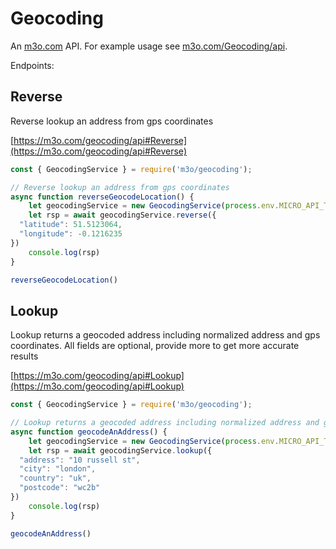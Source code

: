 # Geocoding

An [m3o.com](https://m3o.com) API. For example usage see [m3o.com/Geocoding/api](https://m3o.com/Geocoding/api).

Endpoints:

## Reverse

Reverse lookup an address from gps coordinates


[https://m3o.com/geocoding/api#Reverse](https://m3o.com/geocoding/api#Reverse)

```js
const { GeocodingService } = require('m3o/geocoding');

// Reverse lookup an address from gps coordinates
async function reverseGeocodeLocation() {
	let geocodingService = new GeocodingService(process.env.MICRO_API_TOKEN)
	let rsp = await geocodingService.reverse({
  "latitude": 51.5123064,
  "longitude": -0.1216235
})
	console.log(rsp)
}

reverseGeocodeLocation()
```
## Lookup

Lookup returns a geocoded address including normalized address and gps coordinates. All fields are optional, provide more to get more accurate results


[https://m3o.com/geocoding/api#Lookup](https://m3o.com/geocoding/api#Lookup)

```js
const { GeocodingService } = require('m3o/geocoding');

// Lookup returns a geocoded address including normalized address and gps coordinates. All fields are optional, provide more to get more accurate results
async function geocodeAnAddress() {
	let geocodingService = new GeocodingService(process.env.MICRO_API_TOKEN)
	let rsp = await geocodingService.lookup({
  "address": "10 russell st",
  "city": "london",
  "country": "uk",
  "postcode": "wc2b"
})
	console.log(rsp)
}

geocodeAnAddress()
```
